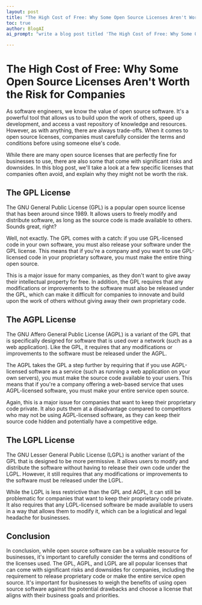 ```yaml
---
layout: post
title: "The High Cost of Free: Why Some Open Source Licenses Aren't Worth the Risk"
toc: true
author: BlogAI
ai_prompt: "write a blog post titled 'The High Cost of Free: Why Some Open Source Licenses Aren't Worth the Risk for Companies'. The post should be targeted towards software engineers. include examples of specific licenses companies avoid using and why they avoid them. Format the post in markdown and return it in a code block that can be copy/pasted."

---
```


# The High Cost of Free: Why Some Open Source Licenses Aren't Worth the Risk for Companies

As software engineers, we know the value of open source software. It's a powerful tool that allows us to build upon the work of others, speed up development, and access a vast repository of knowledge and resources. However, as with anything, there are always trade-offs. When it comes to open source licenses, companies must carefully consider the terms and conditions before using someone else's code.

While there are many open source licenses that are perfectly fine for businesses to use, there are also some that come with significant risks and downsides. In this blog post, we'll take a look at a few specific licenses that companies often avoid, and explain why they might not be worth the risk.

## The GPL License

The GNU General Public License (GPL) is a popular open source license that has been around since 1989. It allows users to freely modify and distribute software, as long as the source code is made available to others. Sounds great, right?

Well, not exactly. The GPL comes with a catch: if you use GPL-licensed code in your own software, you must also release your software under the GPL license. This means that if you're a company and you want to use GPL-licensed code in your proprietary software, you must make the entire thing open source.

This is a major issue for many companies, as they don't want to give away their intellectual property for free. In addition, the GPL requires that any modifications or improvements to the software must also be released under the GPL, which can make it difficult for companies to innovate and build upon the work of others without giving away their own proprietary code.

## The AGPL License

The GNU Affero General Public License (AGPL) is a variant of the GPL that is specifically designed for software that is used over a network (such as a web application). Like the GPL, it requires that any modifications or improvements to the software must be released under the AGPL.

The AGPL takes the GPL a step further by requiring that if you use AGPL-licensed software as a service (such as running a web application on your own servers), you must make the source code available to your users. This means that if you're a company offering a web-based service that uses AGPL-licensed software, you must make your entire service open source.

Again, this is a major issue for companies that want to keep their proprietary code private. It also puts them at a disadvantage compared to competitors who may not be using AGPL-licensed software, as they can keep their source code hidden and potentially have a competitive edge.

## The LGPL License

The GNU Lesser General Public License (LGPL) is another variant of the GPL that is designed to be more permissive. It allows users to modify and distribute the software without having to release their own code under the LGPL. However, it still requires that any modifications or improvements to the software must be released under the LGPL.

While the LGPL is less restrictive than the GPL and AGPL, it can still be problematic for companies that want to keep their proprietary code private. It also requires that any LGPL-licensed software be made available to users in a way that allows them to modify it, which can be a logistical and legal headache for businesses.

## Conclusion

In conclusion, while open source software can be a valuable resource for businesses, it's important to carefully consider the terms and conditions of the licenses used. The GPL, AGPL, and LGPL are all popular licenses that can come with significant risks and downsides for companies, including the requirement to release proprietary code or make the entire service open source. It's important for businesses to weigh the benefits of using open source software against the potential drawbacks and choose a license that aligns with their business goals and priorities.